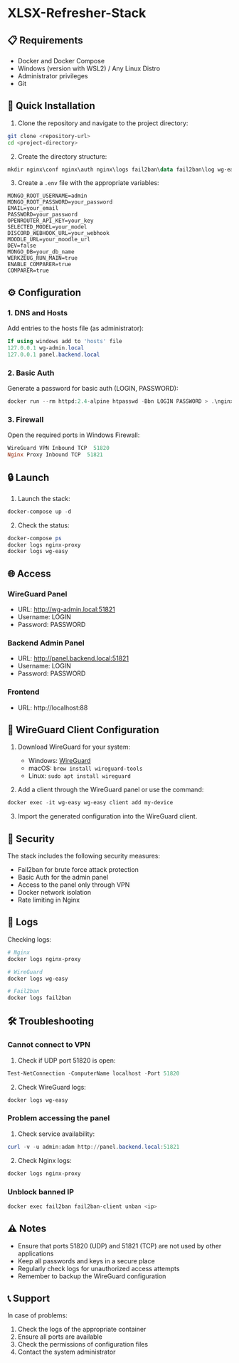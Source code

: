 # XLSX-Refresher-Stack

## 📋 Requirements
- Docker and Docker Compose
- Windows (version with WSL2) / Any Linux Distro
- Administrator privileges
- Git

## 🚀 Quick Installation

1. Clone the repository and navigate to the project directory:
```bash
git clone <repository-url>
cd <project-directory>
```

2. Create the directory structure:
```powershell
mkdir nginx\conf nginx\auth nginx\logs fail2ban\data fail2ban\log wg-easy-data
```

3. Create a `.env` file with the appropriate variables:
```env
MONGO_ROOT_USERNAME=admin
MONGO_ROOT_PASSWORD=your_password
EMAIL=your_email
PASSWORD=your_password
OPENROUTER_API_KEY=your_key
SELECTED_MODEL=your_model
DISCORD_WEBHOOK_URL=your_webhook
MOODLE_URL=your_moodle_url
DEV=false
MONGO_DB=your_db_name
WERKZEUG_RUN_MAIN=true
ENABLE_COMPARER=true
COMPARER=true
```

## ⚙️ Configuration

### 1. DNS and Hosts

Add entries to the hosts file (as administrator):
```powershell
If using windows add to 'hosts' file
127.0.0.1 wg-admin.local
127.0.0.1 panel.backend.local
```

### 2. Basic Auth

Generate a password for basic auth (LOGIN, PASSWORD):
```powershell
docker run --rm httpd:2.4-alpine htpasswd -Bbn LOGIN PASSWORD > .\nginx\auth\.htpasswd
```

### 3. Firewall

Open the required ports in Windows Firewall:
```powershell
WireGuard VPN Inbound TCP  51820
Nginx Proxy Inbound TCP  51821 
```

## 🔒 Launch

1. Launch the stack:
```powershell
docker-compose up -d
```

2. Check the status:
```powershell
docker-compose ps
docker logs nginx-proxy
docker logs wg-easy
```

## 🌐 Access

### WireGuard Panel
- URL: http://wg-admin.local:51821
- Username: LOGIN
- Password: PASSWORD

### Backend Admin Panel
- URL: http://panel.backend.local:51821
- Username: LOGIN
- Password: PASSWORD

### Frontend
- URL: http://localhost:88

## 📱 WireGuard Client Configuration

1. Download WireGuard for your system:
    - Windows: [WireGuard](https://download.wireguard.com/windows-client/wireguard-installer.exe)
    - macOS: `brew install wireguard-tools`
    - Linux: `sudo apt install wireguard`

2. Add a client through the WireGuard panel or use the command:
```powershell
docker exec -it wg-easy wg-easy client add my-device
```

3. Import the generated configuration into the WireGuard client.

## 🔐 Security

The stack includes the following security measures:
- Fail2ban for brute force attack protection
- Basic Auth for the admin panel
- Access to the panel only through VPN
- Docker network isolation
- Rate limiting in Nginx

## 📝 Logs

Checking logs:
```powershell
# Nginx
docker logs nginx-proxy

# WireGuard
docker logs wg-easy

# Fail2ban
docker logs fail2ban
```

## 🛠 Troubleshooting

### Cannot connect to VPN
1. Check if UDP port 51820 is open:
```powershell
Test-NetConnection -ComputerName localhost -Port 51820
```

2. Check WireGuard logs:
```powershell
docker logs wg-easy
```

### Problem accessing the panel
1. Check service availability:
```powershell
curl -v -u admin:adam http://panel.backend.local:51821
```

2. Check Nginx logs:
```powershell
docker logs nginx-proxy
```

### Unblock banned IP
```powershell
docker exec fail2ban fail2ban-client unban <ip>
```

## ⚠️ Notes
- Ensure that ports 51820 (UDP) and 51821 (TCP) are not used by other applications
- Keep all passwords and keys in a secure place
- Regularly check logs for unauthorized access attempts
- Remember to backup the WireGuard configuration

## 📞 Support
In case of problems:
1. Check the logs of the appropriate container
2. Ensure all ports are available
3. Check the permissions of configuration files
4. Contact the system administrator